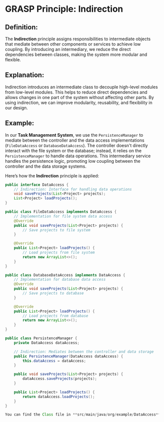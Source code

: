 # GRASP Principle: Indirection

## Definition:

The **Indirection** principle assigns responsibilities to intermediate objects that mediate between other components or services to achieve low coupling. By introducing an intermediary, we reduce the direct dependencies between classes, making the system more modular and flexible.

## Explanation:

Indirection introduces an intermediate class to decouple high-level modules from low-level modules. This helps to reduce direct dependencies and allows changes in one part of the system without affecting other parts. By using indirection, we can improve modularity, reusability, and flexibility in our design.

## Example:

In our **Task Management System**, we use the `PersistenceManager` to mediate between the controller and the data access implementations (`FileDataAccess` or `DatabaseDataAccess`). The controller doesn't directly interact with the file system or the database; instead, it relies on the `PersistenceManager` to handle data operations. This intermediary service handles the persistence logic, promoting low coupling between the controller and the data storage systems.

Here’s how the **Indirection** principle is applied:

```java
public interface DataAccess {
    // Indirection: Interface for handling data operations
    void saveProjects(List<Project> projects);
    List<Project> loadProjects();
}

public class FileDataAccess implements DataAccess {
    // Implementation for file system data access
    @Override
    public void saveProjects(List<Project> projects) {
        // Save projects to file system
    }

    @Override
    public List<Project> loadProjects() {
        // Load projects from file system
        return new ArrayList<>();
    }
}

public class DatabaseDataAccess implements DataAccess {
    // Implementation for database data access
    @Override
    public void saveProjects(List<Project> projects) {
        // Save projects to database
    }

    @Override
    public List<Project> loadProjects() {
        // Load projects from database
        return new ArrayList<>();
    }
}

public class PersistenceManager {
    private DataAccess dataAccess;

    // Indirection: Mediates between the controller and data storage
    public PersistenceManager(DataAccess dataAccess) {
        this.dataAccess = dataAccess;
    }

    public void saveProjects(List<Project> projects) {
        dataAccess.saveProjects(projects);
    }

    public List<Project> loadProjects() {
        return dataAccess.loadProjects();
    }
}

You can find the Class file in **src/main/java/org/example/DataAccess** 
